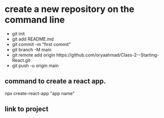 
<h1>
    create a new repository on the command line
</h1>

<ul>
    <li>    
        git init
    </li>
    <li>
        git add README.md
    </li>
    <li>
        git commit -m "first commit"
    </li>
    <li>
        git branch -M main
    </li>
    <li>
        git remote add origin https://github.com/oryaahmad/Class-2--Starting-React.git
    </li>
    <li>
        git push -u origin main
    </li>
</ul>

<h2> command to create a react app. </h2>
npx create-react-app "app name"

<h2>link to project</h2>
